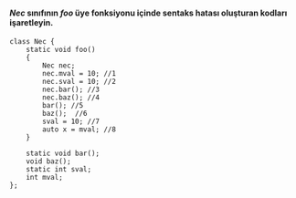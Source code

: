 #### _Nec_ sınıfının _foo_ üye fonksiyonu içinde sentaks hatası oluşturan kodları işaretleyin.

```
class Nec {
	static void foo()
	{
		Nec nec;
		nec.mval = 10; //1
		nec.sval = 10; //2
		nec.bar(); //3
		nec.baz(); //4
		bar(); //5
		baz();  //6
		sval = 10; //7
		auto x = mval; //8
	}

	static void bar();
	void baz();
	static int sval;
	int mval;
};
```
